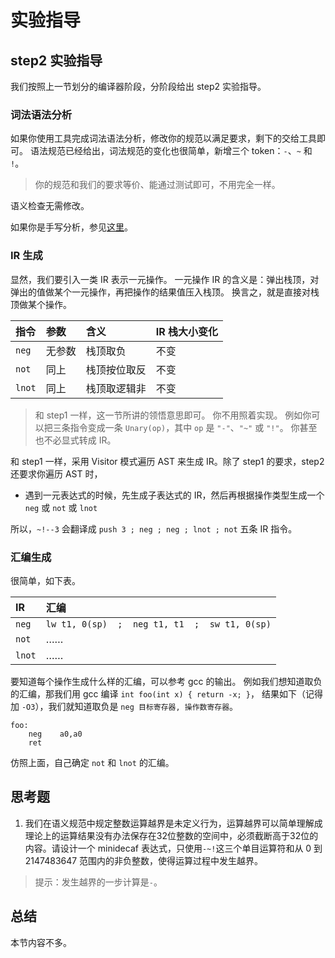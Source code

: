 # 实验指导

## step2 实验指导

我们按照上一节划分的编译器阶段，分阶段给出 step2 实验指导。

### 词法语法分析

如果你使用工具完成词法语法分析，修改你的规范以满足要求，剩下的交给工具即可。 语法规范已经给出，词法规范的变化也很简单，新增三个 token：`-`、`~` 和 `!`。

> 你的规范和我们的要求等价、能通过测试即可，不用完全一样。

语义检查无需修改。

如果你是手写分析，参见[这里](qi-ta/manual-parser.md)。

### IR 生成

显然，我们要引入一类 IR 表示一元操作。 一元操作 IR 的含义是：弹出栈顶，对弹出的值做某个一元操作，再把操作的结果值压入栈顶。 换言之，就是直接对栈顶做某个操作。

| 指令 | 参数 | 含义 | IR 栈大小变化 |
| :--- | :--- | :--- | :--- |
| `neg` | 无参数 | 栈顶取负 | 不变 |
| `not` | 同上 | 栈顶按位取反 | 不变 |
| `lnot` | 同上 | 栈顶取逻辑非 | 不变 |

> 和 step1 一样，这一节所讲的领悟意思即可。 你不用照着实现。 例如你可以把三条指令变成一条 `Unary(op)`，其中 `op` 是 `"-"`、`"~"` 或 `"!"`。 你甚至也不必显式转成 IR。

和 step1 一样，采用 Visitor 模式遍历 AST 来生成 IR。除了 step1 的要求，step2 还要求你遍历 AST 时，

* 遇到一元表达式的时候，先生成子表达式的 IR，然后再根据操作类型生成一个 `neg` 或 `not` 或 `lnot`

所以，`~!--3` 会翻译成 `push 3 ; neg ; neg ; lnot ; not` 五条 IR 指令。

### 汇编生成

很简单，如下表。

| IR | 汇编 |
| :--- | :--- |
| `neg` | `lw t1, 0(sp)  ;  neg t1, t1  ;  sw t1, 0(sp)` |
| `not` | …… |
| `lnot` | …… |

要知道每个操作生成什么样的汇编，可以参考 gcc 的输出。 例如我们想知道取负的汇编，那我们用 gcc 编译 `int foo(int x) { return -x; }`， 结果如下（记得加 `-O3`），我们就知道取负是 `neg 目标寄存器, 操作数寄存器`。

```text
foo:
    neg    a0,a0
    ret
```

仿照上面，自己确定 `not` 和 `lnot` 的汇编。

## 思考题

1. 我们在语义规范中规定整数运算越界是未定义行为，运算越界可以简单理解成理论上的运算结果没有办法保存在32位整数的空间中，必须截断高于32位的内容。请设计一个 minidecaf 表达式，只使用`-~!`这三个单目运算符和从 0 到 2147483647 范围内的非负整数，使得运算过程中发生越界。

> 提示：发生越界的一步计算是`-`。

## 总结

本节内容不多。

